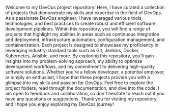 Welcome to my DevOps project repository! Here, I have curated a collection of projects that demonstrate my skills and expertise in the field of DevOps. As a passionate DevOps engineer, I have leveraged various tools, technologies, and best practices to create robust and efficient software development pipelines. Within this repository, you will find a range of projects that highlight my abilities in areas such as continuous integration and deployment, infrastructure automation, configuration management, and containerization. Each project is designed to showcase my proficiency in leveraging industry-standard tools such as Git, Jenkins, Docker, Kubernetes, Ansible, and more. By exploring this repository, you'll gain insights into my problem-solving approach, my ability to optimize development workflows, and my commitment to delivering high-quality software solutions. Whether you're a fellow developer, a potential employer, or simply an enthusiast, I hope that these projects provide you with a glimpse into my skills and passion for DevOps. Feel free to explore the project folders, read through the documentation, and dive into the code. I am open to feedback and collaboration, so don't hesitate to reach out if you have any questions or suggestions. Thank you for visiting my repository, and I hope you enjoy exploring my DevOps journey!
